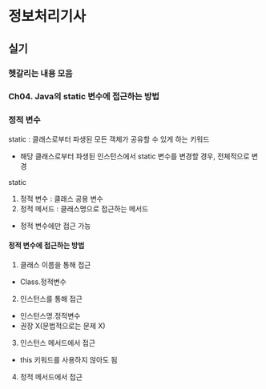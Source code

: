 # 정보처리기사

## 실기

### 헷갈리는 내용 모음

### Ch04. Java의 static 변수에 접근하는 방법

### 정적 변수

static : 클래스로부터 파생된 모든 객체가 공유할 수 있게 하는 키워드

- 해당 클래스로부터 파생된 인스턴스에서 static 변수를 변경할 경우, 전체적으로 변경

static

1. 정적 변수 : 클래스 공용 변수
2. 정적 메서드 : 클래스명으로 접근하는 메서드

- 정적 변수에만 접근 가능

#### 정적 변수에 접근하는 방법

1. 클래스 이름을 통해 접근

- Class.정적변수

2. 인스턴스를 통해 접근

- 인스턴스명.정적변수
- 권장 X(문법적으로는 문제 X)

3. 인스턴스 메서드에서 접근

- this 키워드를 사용하지 않아도 됨

4. 정적 메서드에서 접근
